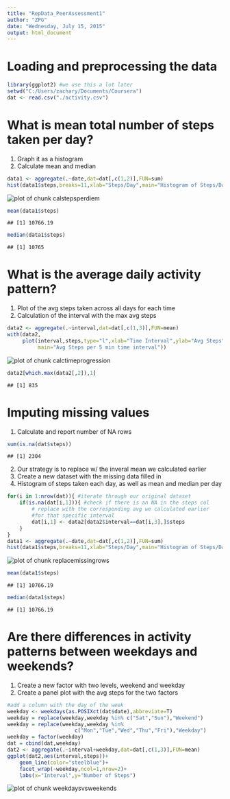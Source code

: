 ```yaml
---
title: "RepData_PeerAssessment1"
author: "ZPG"
date: "Wednesday, July 15, 2015"
output: html_document
---
```


Loading and preprocessing the data
=================================


```r
library(ggplot2) #we use this a lot later
setwd("C:/Users/zachary/Documents/Coursera")
dat <- read.csv("./activity.csv")
```

What is mean total number of steps taken per day?
=================================================
1. Graph it as a histogram  
2. Calculate mean and median  

```r
data1 <- aggregate(.~date,dat=dat[,c(1,2)],FUN=sum)
hist(data1$steps,breaks=11,xlab="Steps/Day",main="Histogram of Steps/Day")
```

![plot of chunk calstepsperdiem](figure/calstepsperdiem-1.png) 

```r
mean(data1$steps)
```

```
## [1] 10766.19
```

```r
median(data1$steps)
```

```
## [1] 10765
```

What is the average daily activity pattern?
===========================================
1. Plot of the avg steps taken across all days for each time  
2. Calculation of the interval with the max avg steps  

```r
data2 <- aggregate(.~interval,dat=dat[,c(1,3)],FUN=mean)
with(data2,
     plot(interval,steps,type="l",xlab="Time Interval",ylab="Avg Steps",
          main="Avg Steps per 5 min time interval"))
```

![plot of chunk calctimeprogression](figure/calctimeprogression-1.png) 

```r
data2[which.max(data2[,2]),1]
```

```
## [1] 835
```

Imputing missing values
=======================
1. Calculate and report number of NA rows  

```r
sum(is.na(dat$steps))
```

```
## [1] 2304
```
2. Our strategy is to replace w/ the inveral mean we calculated earlier  
3. Create a new dataset with the missing data filled in
4. Histogram of steps taken each day, as well as mean and median per day

```r
for(i in 1:nrow(dat)){ #iterate through our original dataset
    if(is.na(dat[i,1])){ #check if there is an NA in the steps col
        # replace with the corresponding avg we calculated earlier
        #for that specific interval
        dat[i,1] <- data2[data2$interval==dat[i,3],]$steps
    }
}                                                          
data1 <- aggregate(.~date,dat=dat[,c(1,2)],FUN=sum)
hist(data1$steps,breaks=11,xlab="Steps/Day",main="Histogram of Steps/Day")
```

![plot of chunk replacemissingrows](figure/replacemissingrows-1.png) 

```r
mean(data1$steps)
```

```
## [1] 10766.19
```

```r
median(data1$steps)
```

```
## [1] 10766.19
```

Are there differences in activity patterns between weekdays and weekends?
========================================================================
1. Create a new  factor with two levels, weekend and weekday  
2. Create a panel plot with the avg steps for the two factors


```r
#add a column with the day of the week
weekday <- weekdays(as.POSIXct(dat$date),abbreviate=T)
weekday = replace(weekday,weekday %in% c("Sat","Sun"),"Weekend")
weekday = replace(weekday,weekday %in% 
                      c("Mon","Tue","Wed","Thu","Fri"),"Weekday")
weekday = factor(weekday)
dat = cbind(dat,weekday)
dat2 <- aggregate(.~interval+weekday,dat=dat[,c(1,3)],FUN=mean)
ggplot(dat2,aes(interval,steps))+
    geom_line(color="steelblue")+
    facet_wrap(~weekday,ncol=1,nrow=2)+
    labs(x="Interval",y="Number of Steps")
```

![plot of chunk weekdaysvsweekends](figure/weekdaysvsweekends-1.png) 





